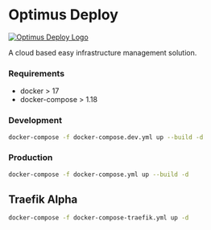 # Optimus Deploy
[![Optimus Deploy Logo](https://optimuscp.io/img/logo.png)](https://optimuscp.io)

A cloud based easy infrastructure management solution.


### Requirements

  - docker > 17
  - docker-compose > 1.18


### Development
```sh
docker-compose -f docker-compose.dev.yml up --build -d
```

### Production
```sh
docker-compose -f docker-compose.yml up --build -d
```

## Traefik Alpha
```sh
docker-compose -f docker-compose-traefik.yml up -d
```